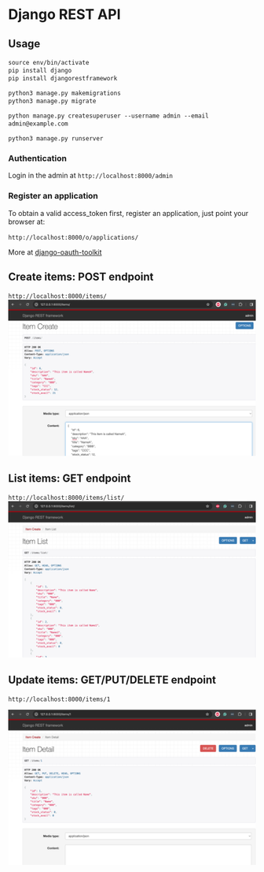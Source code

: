 Django REST API
===============

## Usage

```python3 -m venv env
source env/bin/activate  
pip install django
pip install djangorestframework
```
```
python3 manage.py makemigrations        
python3 manage.py migrate               
```
```
python manage.py createsuperuser --username admin --email admin@example.com
```
```
python3 manage.py runserver
```
### Authentication
Login in the admin at
`http://localhost:8000/admin`


### Register an application

To obtain a valid access_token first, register an application, just point your browser at:

`http://localhost:8000/o/applications/`

More at [django-oauth-toolkit](https://github.com/jazzband/django-oauth-toolkit/blob/master/docs/rest-framework/getting_started.rst)

## Create items: POST endpoint
`http://localhost:8000/items/`
![Post: Create Items](/img/postcreate.png)


## List items: GET endpoint
`http://localhost:8000/items/list/`
![Get: List items](/img/getlist.png)

## Update items: GET/PUT/DELETE endpoint
`http://localhost:8000/items/1`

![Put/Delete: Update items](/img/putdelete.png)

